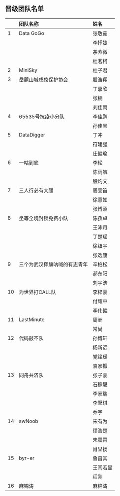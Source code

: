 ## 晋级团队名单

  |     |团队名称|姓名  |
  |:----|:------|:-----|
  |1|Data GoGo|张敬茹|
  | |         |李抒婕|
  | |         |茅紫微|
  | |         |杜茗柯|
  |2|MiniSky |杜子君 | 
  |3|岳麓山城戌猿保护协会|	殷浩翔|
  |	| |丁嘉欣|
  |	|	|张楠|
  |	|	|刘佳雨|
  |4|65535号抗疫小分队|	李佳鹏|	
  |	|	|孙佳宝	|
  |5|	DataDigger|	丁冲|	
  |	|	|符建强|	
  |	|	|庄健瑜|
  |6|一咕到底|	李松|
  |	|	|陈雨航|
  |	|	|殷灼文|
  |7|三人行必有大腿|	周雯笛|
  |	|	|徐意如|
  |	|	|张博涵	|
  |8|	坐等全境封锁免费小队|	陈孜卓|
  |	|	|王沛月|
  |	|	|丁楚瑶|
  |	|	|徐镇宇	|
  |	|	|张逸康	|
  |9|三个为武汉挥旗呐喊的有志青年|	辛柏松|	
  |	|	|郝东阳|
  |	|	|刘宇浩|
  |10|	为世界打CALL队|	李梓豪|	
  |	|	|付耀中|
  |	|	|李伟健|
  |11|LastMinute|	周洲|
  |	|	|常尚|
  |12|	代码敲不队|	孙博轩|	
  |	|	|杨新远|
  |	|	|党铭瑷|
  |	|	|袁家振|
  |13|	同舟共济队|	张子豪|	
  |	|	|石稼晟|
  |	|	|李家瑞|
  |	|	|李翠琪|
  |	|	|乔宇|
  |14|	swNoob|	宋有为|	
  |	|	|缪浩楚|
  |	|	|朱震霄|
  |	|	|肖显扬|
  |15|	byr-er|	鲁昌其|	
  |	|	|王闫若显|
  |	|	|程刚|
  |16|	麻锦涛|	麻锦涛|	